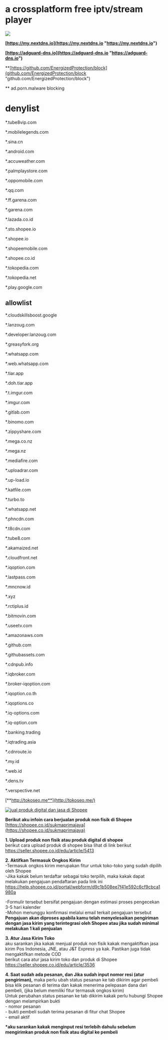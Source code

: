 # a crossplatform free iptv/stream player

![](https://raw.githubusercontent.com/hantupota/iptv/main/ivptv.webp)

**[https://my.nextdns.io](https://my.nextdns.io "https://my.nextdns.io")**

**[https://adguard-dns.io](https://adguard-dns.io "https://adguard-dns.io")**

**[https://github.com/EnergizedProtection/block](github.com/EnergizedProtection/block "github.com/EnergizedProtection/block")

** ad.porn.malware blocking

# denylist
*.tube8vip.com

*.mobilelegends.com

*.sina.cn

*.android.com

*.accuweather.com

*.palmplaystore.com

*.oppomobile.com

*.qq.com

*.ff.garena.com

*.garena.com

*.lazada.co.id

*.sto.shopee.io

*.shopee.io

*.shopeemobile.com

*.shopee.co.id

*.tokopedia.com

*.tokopedia.net

*.play.google.com

## allowlist

*.cloudskillsboost.google

*.lanzoug.com

*.developer.lanzoug.com

*.greasyfork.org

*.whatsapp.com

*.web.whatsapp.com

*.tiar.app

*.doh.tiar.app

*.t.imgur.com

*.imgur.com

*.gitlab.com

*.binomo.com

*.zippyshare.com

*.mega.co.nz

*.mega.nz

*.mediafire.com

*.uploadrar.com

*.up-load.io

*.katfile.com

*.turbo.to

*.whatsapp.net

*.phncdn.com

*.t8cdn.com

*.tube8.com

*.akamaized.net

*.cloudfront.net

*.iqoption.com

*.lastpass.com

*.mncnow.id

*.xyz

*.rctiplus.id

*.bitmovin.com

*.useetv.com

*.amazonaws.com

*.github.com

*.githubassets.com

*.cdnpub.info

*.iqbroker.com

*.broker-iqoption.com

*.iqoption.co.th

*.iqoptions.co

*.iq-options.com

*.iq-option.com

*.banking.trading

*.iqtrading.asia

*.cdnroute.io

*.my.id

*.web.id

*.dens.tv

*.verspective.net



[**http://tokoseo.me**](http://tokoseo.me/)

[![jual produk digital dan jasa di Shopee](https://raw.githubusercontent.com/isepmaulanasp/iptv/main/CARA%20JUAL%20PRODUK%20DIGITAL%20DI%20SHOPEE%202022.jpg)](http://tokoseo.me)

**Berikut aku infoin cara berjualan produk non fisik di Shopee** [https://shopee.co.id/sukmaprimajaya](https://shopee.co.id/sukmaprimajaya)

**1\. Upload produk non fisik atau produk digital di shopee**  
berikut cara upload produk di shopee bisa lihat di link berikut https://seller.shopee.co.id/edu/article/5413

**2\. Aktifkan Termasuk Ongkos Kirim**  
\-Termasuk ongkos kirim merupakan fitur untuk toko-toko yang sudah dipilih oleh Shopee  
\-Jika kakak belum terdaftar sebagai toko terpilih, maka kakak dapat melakukan pengajuan pendaftaran pada link ini https://help.shopee.co.id/portal/webform/d9c1b508ee7f41e592c6cf9cbca1980a

\-Formulir tersebut bersifat pengajuan dengan estimasi proses pengecekan 3-5 hari kalender  
\-Mohon menunggu konfirmasi melalui email terkait pengajuan tersebut  
**Pengajuan akan diproses apabila kamu telah menyelesaikan pengiriman dengan jasa kirim yang terintegrasi oleh Shopee atau jika sudah minimal melakukan 1 kali penjualan** 

**3\. Atur Jasa Kirim Toko**  
aku sarankan jika kakak menjual produk non fisik kakak mengaktifkan jasa kirim Pos Indonesia, JNE, atau J&T Express ya kak. Pastikan juga tidak mengaktifkan metode COD  
berikut cara atur jasa kirim toko dan produk di Shopee https://seller.shopee.co.id/edu/article/3536

**4\. Saat sudah ada pesanan, dan Jika sudah input nomor resi (atur pengiriman),** maka perlu ubah status pesanan ke tab dikirim agar pembeli bisa klik pesanan di terima dan kakak menerima pelepasan dana dari pembeli, (jika belum memiliki fitur termasuk ongkos kirim)  
Untuk perubahan status pesanan ke tab dikirim kakak perlu hubungi Shopee dengan melampirkan bukti   
\- nomor pesanan  
\- bukti pembeli sudah terima pesanan di fitur chat Shopee  
\- email aktif

**\*aku sarankan kakak menginput resi terlebih dahulu sebelum mengirimkan produk non fisik atau digital ke pembeli**

